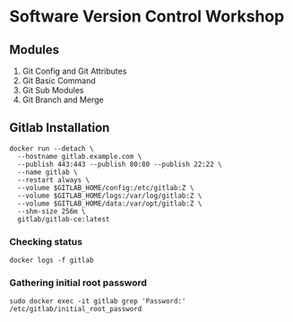 # Software Version Control Workshop
## Modules
1. Git Config and Git Attributes
1. Git Basic Command
1. Git Sub Modules
1. Git Branch and Merge

## Gitlab Installation
```
docker run --detach \
  --hostname gitlab.example.com \
  --publish 443:443 --publish 80:80 --publish 22:22 \
  --name gitlab \
  --restart always \
  --volume $GITLAB_HOME/config:/etc/gitlab:Z \
  --volume $GITLAB_HOME/logs:/var/log/gitlab:Z \
  --volume $GITLAB_HOME/data:/var/opt/gitlab:Z \
  --shm-size 256m \
  gitlab/gitlab-ce:latest
```

### Checking status
```
docker logs -f gitlab
```

### Gathering initial root password
```
sudo docker exec -it gitlab grep 'Password:' /etc/gitlab/initial_root_password
```